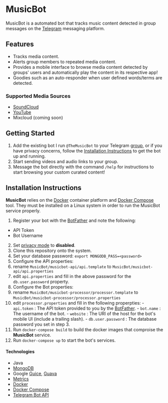 MusicBot
===========================

MusicBot is a automated bot that tracks music content detected in group messages on the [Telegram](https://telegram.org/) messaging platform.

## Features
- Tracks media content.
- Alerts group members to repeated media content.
- Provides a mobile interface to browse media content detected by groups' users and automatically play the content in its respective app!
- Goodies such as an auto-responder when user defined words/terms are detected.

### Supported Media Sources
- [SoundCloud](https://soundcloud.com)
- [YouTube](https://www.youtube.com)
- Mixcloud (coming soon)

## Getting Started
1. Add the existing bot I run `@TheMusicBot` to your Telegram [group](https://telegram.org/faq#q-what-makes-telegram-groups-cool), or if you have privacy concerns, follow the [Installation Instructions](#installation-instructions) to get the bot up and running.
2. Start sending videos and audio links to your group.
3. Message the bot directly with the command `/help` for instructions to start browsing your custom curated content!

## Installation Instructions
**MusicBot** relies on the [Docker](https://www.docker.com) container platform and [Docker Compose](https://docs.docker.com/compose/) tool.  They must be installed on a Linux system in order to run the MusicBot service properly.

1. Register your bot with the [BotFather](https://core.telegram.org/bots#6-botfather) and note the following:
  - API Token
  - Bot Username
2. Set [privacy mode](https://core.telegram.org/bots#privacy-mode) to **disabled**.
3. Clone this repository onto the system.
4. Set your database password: `export MONGODB_PASS=<password>`
5. Configure the API properties:
  1. rename `MusicBot/musicbot-api/api.template` to `MusicBot/musicbot-api/api.properties`
  2. edit `api.properties` and fill in the above password for the `db.user.password` property.
6. Configure the Bot properties:
  1. rename `MusicBot/musicbot-processor/processor.template` to `MusicBot/musicbot-processor/processor.properties`
  2. edit `processor.properties` and fill in the following properpties:
    - `api.token` : The API token provided to you by the [BotFather](https://core.telegram.org/bots#6-botfather).
    - `bot.name` : The username of the bot.
    - `website` : The URI of the host for the bot's mobile UI (include a trailing slash).
    - `db.user.password` : The database password you set in step 3.
7. Run `docker-compose build` to build the docker images that comproise the **MusicBot** service.
8. Run `docker-compose up` to start the bot's services.

#### Technologies
- Java
- [MongoDB](https://www.mongodb.com/)
- Google [Guice](https://github.com/google/guice), [Guava](https://github.com/google/guava)
- [Metrics](http://metrics.dropwizard.io/)
- [Docker](https://www.docker.com)
- [Docker Compose](https://docs.docker.com/compose/)
- [Telegram Bot API](https://core.telegram.org/bots)